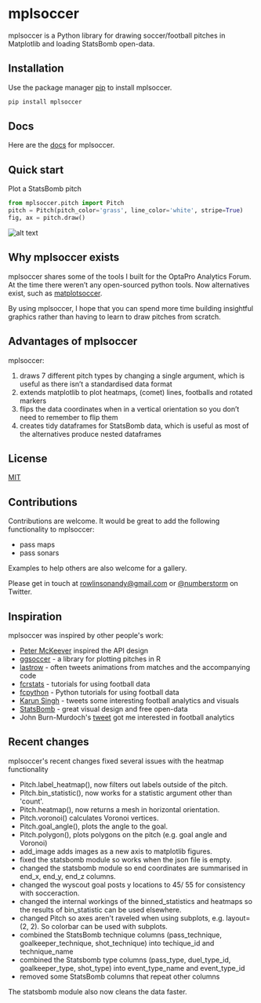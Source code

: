 # mplsoccer

mplsoccer is a Python library for drawing soccer/football pitches in Matplotlib and loading StatsBomb open-data.

## Installation

Use the package manager [pip](https://pip.pypa.io/en/stable/) to install mplsoccer.

```bash
pip install mplsoccer
```

## Docs

Here are the [docs](https://mplsoccer.readthedocs.io/) for mplsoccer.

## Quick start

Plot a StatsBomb pitch

```python
from mplsoccer.pitch import Pitch
pitch = Pitch(pitch_color='grass', line_color='white', stripe=True)
fig, ax = pitch.draw()
```
![alt text](https://github.com/andrewRowlinson/mplsoccer/blob/master/docs/quick_start.png?raw=true "statsbomb pitch")

## Why mplsoccer exists

mplsoccer shares some of the tools I built for the OptaPro Analytics Forum.
At the time there weren’t any open-sourced python tools. Now alternatives exist, such as [matplotsoccer](https://pypi.org/project/matplotsoccer/).

By using mplsoccer, I hope that you can spend more time building insightful graphics rather than having to learn to draw pitches from scratch.


## Advantages of mplsoccer

mplsoccer:

1. draws 7 different pitch types by changing a single argument, which is useful as there isn’t a standardised data format
2. extends matplotlib to plot heatmaps, (comet) lines, footballs and rotated markers
3. flips the data coordinates when in a vertical orientation so you don’t need to remember to flip them
4. creates tidy dataframes for StatsBomb data, which is useful as most of the alternatives produce nested dataframes

## License

[MIT](https://choosealicense.com/licenses/mit)

## Contributions
Contributions are welcome. It would be great to add the following functionality to mplsoccer:
- pass maps
- pass sonars

Examples to help others are also welcome for a gallery.

Please get in touch at rowlinsonandy@gmail.com or [@numberstorm](https://twitter.com/numberstorm) on Twitter.

## Inspiration

mplsoccer was inspired by other people's work:
- [Peter McKeever](http://petermckeever.com/2019/01/plotting-pitches-in-python/) inspired the API design
- [ggsoccer](https://github.com/Torvaney/ggsoccer) - a library for plotting pitches in R
- [lastrow](https://twitter.com/lastrowview) - often tweets animations from matches and the accompanying code
- [fcrstats](http://fcrstats.com/) - tutorials for using football data
- [fcpython](https://fcpython.com/) - Python tutorials for using football data
- [Karun Singh](https://twitter.com/karun1710) - tweets some interesting football analytics and visuals
- [StatsBomb](https://statsbomb.com/) - great visual design and free open-data
- John Burn-Murdoch's [tweet](https://twitter.com/jburnmurdoch/status/1057907312030085120) got me interested in football analytics

## Recent changes

mplsoccer's recent changes fixed several issues with the heatmap functionality
- Pitch.label_heatmap(), now filters out labels outside of the pitch.
- Pitch.bin_statistic(), now works for a statistic argument other than 'count'.
- Pitch.heatmap(), now returns a mesh in horizontal orientation.
- Pitch.voronoi() calculates Voronoi vertices.
- Pitch.goal_angle(), plots the angle to the goal.
- Pitch.polygon(), plots polygons on the pitch (e.g. goal angle and Voronoi)
- add_image adds images as a new axis to matplotlib figures.
- fixed the statsbomb module so works when the json file is empty.
- changed the statsbomb module so end coordinates are summarised in end_x, end_y, end_z columns.
- changed the wyscout goal posts y locations to 45/ 55 for consistency with socceraction.
- changed the internal workings of the binned_statistics and heatmaps so the results of bin_statistic can be used elsewhere.
- changed Pitch so axes aren't raveled when using subplots, e.g. layout=(2, 2). So colorbar can be used with subplots.
- combined the StatsBomb technique columns (pass_technique, goalkeeper_technique, shot_technique) into techique_id and technique_name
- combined the Statsbomb type columns (pass_type, duel_type_id, goalkeeper_type, shot_type) into event_type_name and event_type_id
- removed some StatsBomb columns that repeat other columns

The statsbomb module also now cleans the data faster.
